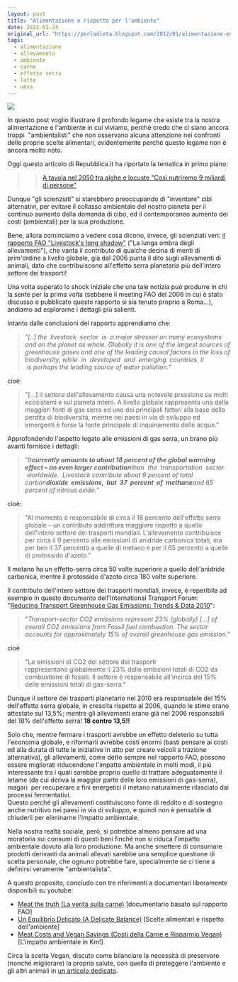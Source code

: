 ```yaml
---
layout: post
title: "Alimentazione e rispetto per l'ambiente"
date: 2012-01-24
original_url: "https://perladieta.blogspot.com/2012/01/alimentazione-ed-ecologia.html"
tags:
  - alimentazione
  - allevamento
  - ambiente
  - carne
  - effetto serra
  - latte
  - uova
---
```


[![](/perladieta/assets/d67ec717a7246b2f.png)](/perladieta/2012/01/24/alimentazione-e-rispetto-per-l-ambiente.html)

In questo post voglio illustrare il profondo legame che esiste tra la nostra alimentazione e l'ambiente in cui viviamo, perché credo che ci siano ancora troppi  "ambientalisti" che non osservano alcuna attenzione nei confronti delle proprie scelte alimentari, evidentemente perché questo legame non è ancora molto noto.

  

Oggi questo articolo di Repubblica.it ha riportato la tematica in primo piano:

> > [A tavola nel 2050 tra alghe e locuste "Così nutriremo 9 miliardi di persone"](http://www.repubblica.it/cronaca/2012/01/24/news/cibo_futuro-28658155/)

Dunque "gli scienziati" si starebbero preoccupando di "inventare" cibi alternativi, per evitare il collasso ambientale del nostro pianeta per il continuo aumento della domanda di cibo, ed il contemporaneo aumento dei costi (ambientali) per la sua produzione.

Bene, allora cominciamo a vedere cosa dicono, invece, gli scienziati veri: [il rapporto FAO "Livestock's long shadow"](http://www.fao.org/docrep/010/a0701e/a0701e00.HTM) ("La lunga ombra degli allevamenti"), che vanta il contributo di qualche decina di menti di prim'ordine a livello globale, già dal 2006 punta il dito sugli allevamenti di animali, dato che contribuiscono all'effetto serra planetario più dell'intero settore dei trasporti!

Una volta superato lo shock iniziale che una tale notizia può produrre in chi la sente per la prima volta (sebbene il meeting FAO del 2006 in cui è stato discusso e pubblicato questo rapporto si sia tenuto proprio a Roma...), andiamo ad esplorarne i dettagli più salienti.

Intanto dalle conclusioni del rapporto apprendiamo che:

> "*[..] the  livestock  sector  is  a major stressor on many ecosystems and on the planet as whole. Globally it is one of the largest sources of greenhouse gases and one of the leading causal factors in the loss of biodiversity, while  in  developed  and  emerging  countries  it  is perhaps the leading source of water pollution.*"

cioè:  
> "[...] il settore dell'allevamento causa una notevole pressione su molti ecosistemi e sul pianeta intero. A livello globale rappresenta una della maggiori fonti di gas serra ed uno dei principali fattori alla base della perdita di biodiversità, mentre nei paesi in via di sviluppo ed emergenti è forse la fonte principale di inquinamento delle acque."

Approfondendo l'aspetto legato alle emissioni di gas serra, un brano più avanti fornisce i dettagli:

> "*It**currently amounts to about 18 percent of the global warming effect – an even larger contribution**than  the  transportation  sector  worldwide.  Livestock contribute about 9 percent of total carbon**dioxide  emissions,  but  37  percent  of  methane**and 65 percent of nitrous oxide.*"

cioè:  
> "Al momento è responsabile di circa il 18 percento dell'effetto serra globale – un contributo addirittura maggiore rispetto a quello dell'intero settore dei trasporti mondiali. L'allevamento contribuisce per circa il 9 percento alle emissioni di anidride carbonica totali, ma per ben il 37 percento a quelle di metano e per il 65 percento a quelle di protossido d'azoto."

Il metano ha un effetto-serra circa 50 volte superiore a quello dell'anidride carbonica, mentre il protossido d'azoto circa 180 volte superiore.

Il contributo dell'intero settore dei trasporti mondiali, invece, è reperibile ad esempio in questo documento dell'International Transport Forum: "[Reducing Transport Greenhouse Gas Emissions: Trends & Data 2010](http://www.internationaltransportforum.org/Pub/pdf/10GHGTrends.pdf)":

> "*Transport-sector CO2 emissions represent 23% (globally) [...] of overall CO2 emissions from Fossil fuel combustion. The sector accounts for approximately 15% of overall greenhouse gas emission.*"

cioè

> "Le emissioni di CO2 del settore dei trasporti rappresentano globalmente il 23% delle emissioni totali di CO2 da combustione di fossili. Il settore è responsabile all'incirca del 15% delle emissioni totali di gas-serra."

Dunque il settore dei trasporti planetario nel 2010 era responsabile del 15% dell'effetto serra globale, in crescita rispetto al 2006, quando le stime erano attestate sul 13,5%; mentre gli allevamenti erano già nel 2006 responsabili del 18% dell'effetto serra! **18 contro 13,5!!**

Solo che, mentre fermare i trasporti avrebbe un effetto deleterio su tutta l'economia globale, e riformarli avrebbe costi enormi (basti pensare ai costi ed alla durata di tutte le iniziative in atto per creare veicoli a trazione alternativa), gli allevamenti, come detto sempre nel rapporto FAO, possono essere migliorati riducendone l'impatto ambientale in molti modi, il più interessante tra i quali sarebbe proprio quello di trattare adeguatamente il letame (da cui deriva la maggior parte delle loro emissioni di gas-serra), magari  per recuperare a fini energetici il metano naturalmente rilasciato dai processi fermentativi.  
Questo perché gli allevamenti costituiscono fonte di reddito e di sostegno anche nutritivo nei paesi in via di sviluppo, e quindi non è pensabile di chiuderli per eliminarne l'impatto ambientale.  
  
Nella nostra realtà sociale, però, si potrebbe almeno pensare ad una moratoria sui consumi di questi beni finché non si riduca l'impatto ambientale dovuto alla loro produzione. Ma anche smettere di consumare prodotti derivanti da animali allevati sarebbe una semplice questione di scelta personale, che ognuno potrebbe fare, specialmente se ci tiene a definirsi veramente "ambientalista".  
  
A questo proposito, concludo con tre riferimenti a documentari liberamente disponibili su youtube:  

* [Meat the truth (La verità sulla carne)](http://www.youtube.com/watch?v=NbFEhcRZBls) [documentario basato sul rapporto FAO]
* [Un Equilibrio Delicato (A Delicate Balance)](http://www.youtube.com/watch?v=HzEj-xwNldg) [Scelte alimentari e rispetto dell'ambiente]
* [Meat Costs and Vegan Savings (Costi della Carne e Risparmio Vegan)](http://www.youtube.com/watch?v=-Zu5zbq-UjQ) [L'impatto ambientale in Km!]

Circa la scelta Vegan, discuto come bilanciare la necessità di preservare (nonché migliorare) la propria salute, con quella di proteggere l'ambiente e gli altri animali in [un articolo dedicato](/perladieta/2012/03/05/l-alimentazione-vegetale.html).
